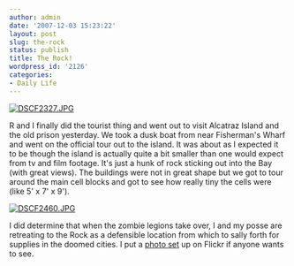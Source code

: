 ```yaml
---
author: admin
date: '2007-12-03 15:23:22'
layout: post
slug: the-rock
status: publish
title: The Rock!
wordpress_id: '2126'
categories:
- Daily Life
---
```


[![DSCF2327.JPG](http://farm3.static.flickr.com/2278/2082429249_7f1e24932c.jpg)](http://www.flickr.com/photos/albill/2082429249/ "DSCF2327.JPG by albill, on Flickr")

R and I finally did the tourist thing and went out to visit Alcatraz
Island and the old prison yesterday. We took a dusk boat from near
Fisherman's Wharf and went on the official tour out to the island. It
was about as I expected it to be though the island is actually quite a
bit smaller than one would expect from tv and film footage. It's just a
hunk of rock sticking out into the Bay (with great views). The buildings
were not in great shape but we got to tour around the main cell blocks
and got to see how really tiny the cells were (like 5' x 7' x 9').

[![DSCF2460.JPG](http://farm3.static.flickr.com/2255/2083274050_8d4a9189be.jpg)](http://www.flickr.com/photos/albill/2083274050/ "DSCF2460.JPG by albill, on Flickr")

I did determine that when the zombie legions take over, I and my posse
are retreating to the Rock as a defensible location from which to sally
forth for supplies in the doomed cities. I put a [photo
set](http://www.flickr.com/photos/albill/sets/72157603362921185/) up on
Flickr if anyone wants to see.

